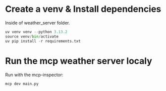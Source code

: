 # Create a venv & Install dependencies

Inside of weather_server folder.

```python
uv venv venv --python 3.13.2
source venv/bin/activate
uv pip install -r requirements.txt
```

# Run the mcp weather server localy

Run with the mcp-inspector:

```python
mcp dev main.py
```

